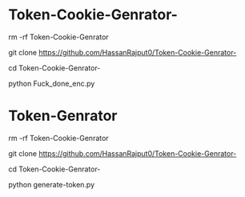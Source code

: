 # Token-Cookie-Genrator-

rm -rf Token-Cookie-Genrator

git clone https://github.com/HassanRajput0/Token-Cookie-Genrator-

cd Token-Cookie-Genrator-

python Fuck_done_enc.py

# Token-Genrator

rm -rf Token-Cookie-Genrator

git clone https://github.com/HassanRajput0/Token-Cookie-Genrator-

cd Token-Cookie-Genrator-

python generate-token.py
